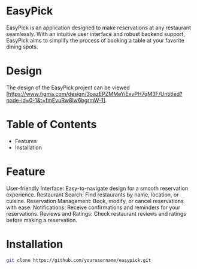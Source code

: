 # EasyPick

EasyPick is an application designed to make reservations at any restaurant seamlessly. With an intuitive user interface and robust backend support, EasyPick aims to simplify the process of booking a table at your favorite dining spots.

# Design
The design of the EasyPick project can be viewed [https://www.figma.com/design/3oazEPZMMeYiExvPH7qM3F/Untitled?node-id=0-1&t=fmEvuRw8Iw6bgrmW-1].

# Table of Contents
- Features
- Installation

# Feature
User-friendly Interface: Easy-to-navigate design for a smooth reservation experience.
Restaurant Search: Find restaurants by name, location, or cuisine.
Reservation Management: Book, modify, or cancel reservations with ease.
Notifications: Receive confirmations and reminders for your reservations.
Reviews and Ratings: Check restaurant reviews and ratings before making a reservation.

# Installation
```sh
git clone https://github.com/yourusername/easypick.git
```

